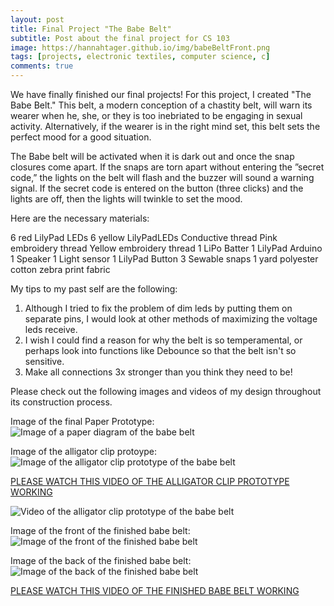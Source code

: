```yaml
---
layout: post
title: Final Project "The Babe Belt"
subtitle: Post about the final project for CS 103
image: https://hannahtager.github.io/img/babeBeltFront.png
tags: [projects, electronic textiles, computer science, c]
comments: true
---
```



We have finally finished our final projects! For this project, I created "The Babe Belt."
This belt, a modern conception of a chastity belt, will warn its wearer when he, she, or they is too inebriated to be engaging in sexual activity. Alternatively, if the wearer is in the right mind set, this belt sets the perfect mood for a good situation.

The Babe belt will be activated when it is dark out and once the snap closures come apart. If the snaps are torn apart without entering the ”secret code,” the lights on the belt will flash and the buzzer will sound a warning signal. If the secret code is entered on the button (three clicks) and the lights are off, then the lights will twinkle to set the mood.

Here are the necessary materials:

6 red LilyPad LEDs
6 yellow LilyPadLEDs
Conductive thread
Pink embroidery thread
Yellow embroidery thread
1 LiPo Batter
1 LilyPad Arduino
1 Speaker
1 Light sensor
1 LilyPad Button
3 Sewable snaps
1 yard polyester cotton zebra print fabric

My tips to my past self are the following:

1. Although I tried to fix the problem of dim leds by putting them on separate pins, I would look at other methods of maximizing the voltage leds receive. 
2. I wish I could find a reason for why the belt is so temperamental, or perhaps look into functions like Debounce so that the belt isn't so sensitive.
3. Make all connections 3x stronger than you think they need to be!

Please check out the following images and videos of my design throughout its construction process.

Image of the final Paper Prototype:
![Image of a paper diagram of the babe belt](https://hannahtager.github.io/img/babeBeltPaper.png)

Image of the alligator clip protoype:
![Image of the alligator clip prototype of the babe belt](https://hannahtager.github.io/img/babeBeltAlligator.png)


[PLEASE WATCH THIS VIDEO OF THE ALLIGATOR CLIP PROTOTYPE WORKING](https://www.youtube.com/watch?v=t8QBjq4gkdM)


![Video of the alligator clip prototype of the babe belt](https://www.youtube.com/watch?v=t8QBjq4gkdM&feature=youtu.be)

Image of the front of the finished babe belt:
![Image of the front of the finished babe belt](https://hannahtager.github.io/img/babeBeltFront.png)

Image of the back of the finished babe belt:
![Image of the back of the finished babe belt](https://hannahtager.github.io/img/babeBeltBack.png)

[PLEASE WATCH THIS VIDEO OF THE FINISHED BABE BELT WORKING](https://www.youtube.com/watch?v=4IlPs0kCsWo)

